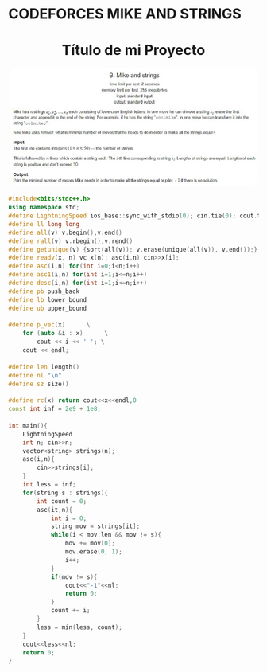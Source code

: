 # CODEFORCES MIKE AND STRINGS
<div align="center">
  <h1>Título de mi Proyecto</h1>
  <img src="https://github.com/AnndyyRobles/B.-Mike-and-strings-approach/blob/main/imgs/img1.jpg" alt="problem" width="500" style="border-radius: 15px;"/>
</div>

```cpp
#include<bits/stdc++.h>
using namespace std;
#define LightningSpeed ios_base::sync_with_stdio(0); cin.tie(0); cout.tie(0);
#define ll long long 
#define all(v) v.begin(),v.end()
#define rall(v) v.rbegin(),v.rend()
#define getunique(v) {sort(all(v)); v.erase(unique(all(v)), v.end());}
#define readv(x, n) vc x(n); asc(i,n) cin>>x[i];
#define asc(i,n) for(int i=0;i<n;i++)
#define asc1(i,n) for(int i=1;i<=n;i++)
#define desc(i,n) for(int i=1;i<=n;i++)
#define pb push_back
#define lb lower_bound
#define ub upper_bound

#define p_vec(x)      \
    for (auto &i : x)      \
        cout << i << ' '; \
    cout << endl;
    
#define len length()
#define nl "\n"
#define sz size()

#define rc(x) return cout<<x<<endl,0
const int inf = 2e9 + 1e8;

int main(){
    LightningSpeed
    int n; cin>>n;
    vector<string> strings(n);
    asc(i,n){
        cin>>strings[i];
    }
    int less = inf;
    for(string s : strings){
        int count = 0;
        asc(it,n){
            int i = 0;
            string mov = strings[it];
            while(i < mov.len && mov != s){
                mov += mov[0]; 
                mov.erase(0, 1);
                i++;
            }
            if(mov != s){
                cout<<"-1"<<nl;
                return 0;
            }
            count += i;
        }
        less = min(less, count);
    }
    cout<<less<<nl;
    return 0;
}
```
